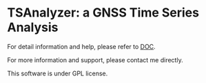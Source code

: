 # TSAnalyzer: a GNSS Time Series Analysis

For detail information and help, please refer to [DOC](doc/).

For more information and support, please contact me directly.

This software is under GPL license.